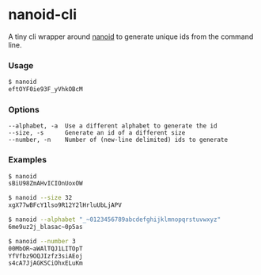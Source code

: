 # nanoid-cli

A tiny cli wrapper around [nanoid](https://github.com/ai/nanoid) to generate unique ids from the command line.

### Usage

```sh
$ nanoid
eftOYF0ie93F_yVhkOBcM
```

### Options

```
--alphabet, -a  Use a different alphabet to generate the id
--size, -s      Generate an id of a different size
--number, -n    Number of (new-line delimited) ids to generate
```

### Examples

```sh
$ nanoid
sBiU98ZmAHvICIOnUoxOW
```

```sh
$ nanoid --size 32
xgX77wBFcY1lso9R12Y2lHrluUbLjAPV
```

```sh
$ nanoid --alphabet "_~0123456789abcdefghijklmnopqrstuvwxyz"
6me9uz2j_blasac~0p5as
```

```sh
$ nanoid --number 3
00MbOR~aWAlTQJ1LITOpT
YfVfbz9OQJIzfz3siAEoj
s4cA7JjAGKSCiOhxELuKm
```